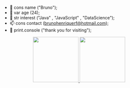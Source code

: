 - 👋 cons name ("Bruno");
- 🌱 var age (24);
- 👀 str interest ("Java" , "JavaScript" , "DataScience");
- 📫 cons contact (brunohenriquerf@hotmail.com);
- 💞️ print.console ("thank you for visiting");


<div align="center">
  <a href="https://github.com/Brunohenriquerf">
  <img height="150em" src="https://github-readme-stats.vercel.app/api?username=Brunohenriquerf&show_icons=true&theme=dark&include_all_commits=true&count_private=true"/>
  <img height="150em" src="https://github-readme-stats.vercel.app/api/top-langs/?username=Brunohenriquerf&layout=compact&langs_count=7&theme=dark"/>
</div>

